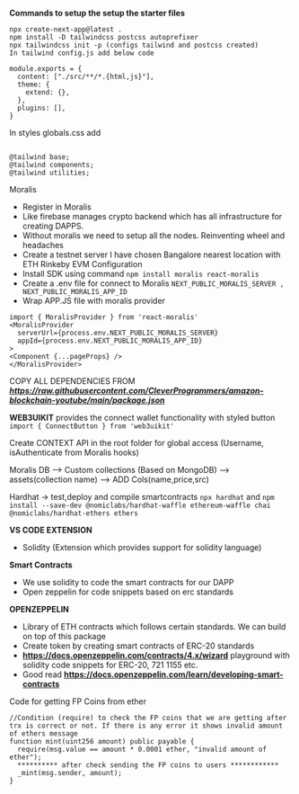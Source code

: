 **Commands to setup the setup the starter files**

```
npx create-next-app@latest .
npm install -D tailwindcss postcss autoprefixer
npx tailwindcss init -p (configs tailwind and postcss created)
In tailwind config.js add below code

```

```
module.exports = {
  content: ["./src/**/*.{html,js}"],
  theme: {
    extend: {},
  },
  plugins: [],
}
```

In styles globals.css add

```

@tailwind base;
@tailwind components;
@tailwind utilities;

```

Moralis

- Register in Moralis
- Like firebase manages crypto backend which has all infrastructure for creating DAPPS.
- Without moralis we need to setup all the nodes. Reinventing wheel and headaches
- Create a testnet server I have chosen Bangalore nearest location with ETH Rinkeby EVM Configuration
- Install SDK using command `npm install moralis react-moralis`
- Create a .env file for connect to Moralis `NEXT_PUBLIC_MORALIS_SERVER , NEXT_PUBLIC_MORALIS_APP_ID`
- Wrap APP.JS file with moralis provider

```
import { MoralisProvider } from 'react-moralis'
<MoralisProvider
  serverUrl={process.env.NEXT_PUBLIC_MORALIS_SERVER}
  appId={process.env.NEXT_PUBLIC_MORALIS_APP_ID}
>
<Component {...pageProps} />
</MoralisProvider>
```

COPY ALL DEPENDENCIES FROM **_https://raw.githubusercontent.com/CleverProgrammers/amazon-blockchain-youtube/main/package.json_**

**WEB3UIKIT** provides the connect wallet functionality with styled button `import { ConnectButton } from 'web3uikit'`

Create CONTEXT API in the root folder for global access (Username, isAuthenticate from Moralis hooks)

Moralis DB --> Custom collections (Based on MongoDB) --> assets(collection name) --> ADD Cols(name,price,src)

Hardhat -> test,deploy and compile smartcontracts `npx hardhat` and `npm install --save-dev @nomiclabs/hardhat-waffle ethereum-waffle chai @nomiclabs/hardhat-ethers ethers`

**VS CODE EXTENSION**

- Solidity (Extension which provides support for solidity language)

**Smart Contracts**

- We use solidity to code the smart contracts for our DAPP
- Open zeppelin for code snippets based on erc standards

**OPENZEPPELIN**

- Library of ETH contracts which follows certain standards. We can build on top of this package
- Create token by creating smart contracts of ERC-20 standards
- **https://docs.openzeppelin.com/contracts/4.x/wizard** playground with solidity code snippets for ERC-20, 721 1155 etc.
- Good read **https://docs.openzeppelin.com/learn/developing-smart-contracts**

Code for getting FP Coins from ether

```
//Condition (require) to check the FP coins that we are getting after trx is correct or not. If there is any error it shows invalid amount of ethers message
function mint(uint256 amount) public payable {
  require(msg.value == amount * 0.0001 ether, "invalid amount of ether");
  ********** after check sending the FP coins to users ************
  _mint(msg.sender, amount);
}
```
